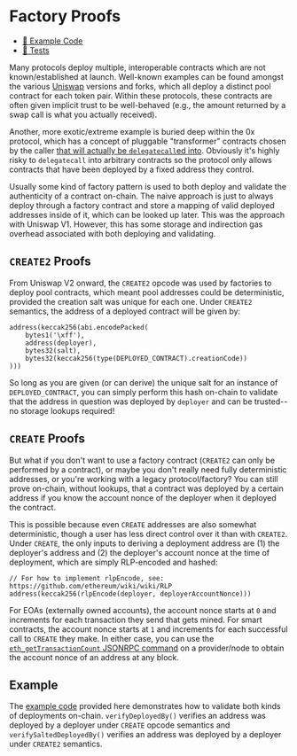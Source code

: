 # Factory Proofs

- [📜 Example Code](./FactoryProofs.sol)
- [🐞 Tests](../../test/FactoryProofs.t.sol)

Many protocols deploy multiple, interoperable contracts which are not known/established at launch. Well-known examples can be found amongst the various [Uniswap](https://github.com/Uniswap/v2-core/blob/master/contracts/UniswapV2Factory.sol#L23) versions and forks, which all deploy a distinct pool contract for each token pair. Within these protocols, these contracts are often given implicit trust to be well-behaved (e.g., the amount returned by a swap call is what you actually received).

Another, more exotic/extreme example is buried deep within the 0x protocol, which has a concept of pluggable "transformer" contracts chosen by the caller [that will actually be `delegatecall`ed into](https://github.com/0xProject/protocol/blob/development/contracts/zero-ex/contracts/src/features/TransformERC20Feature.sol#L344). Obviously it's highly risky to `delegatecall` into arbitrary contracts so the protocol only allows contracts that have been deployed by a fixed address they control.

Usually some kind of factory pattern is used to both deploy and validate the authenticity of a contract on-chain. The naive approach is just to always deploy through a factory contract and store a mapping of valid deployed addresses inside of it, which can be looked up later. This was the approach with Uniswap V1. However, this has some storage and indirection gas overhead associated with both deploying and validating.

## `CREATE2` Proofs

From Uniswap V2 onward, the `CREATE2` opcode was used by factories to deploy pool contracts, which meant pool addresses could be deterministic, provided the creation salt was unique for each one. Under `CREATE2` semantics, the address of a deployed contract will be given by:

```solidity
address(keccak256(abi.encodePacked(
    bytes1('\xff'),
    address(deployer),
    bytes32(salt),
    bytes32(keccak256(type(DEPLOYED_CONTRACT).creationCode))
)))
```

So long as you are given (or can derive) the unique salt for an instance of `DEPLOYED_CONTRACT`, you can simply perform this hash on-chain to validate that the address in question was deployed by `deployer` and can be trusted-- no storage lookups required!

## `CREATE` Proofs

But what if you don't want to use a factory contract (`CREATE2` can only be performed by a contract), or maybe you don't really need fully deterministic addresses, or you're working with a legacy protocol/factory? You can still prove on-chain, without lookups, that a contract was deployed by a certain address if you know the account nonce of the deployer when it deployed the contract.

This is possible because even `CREATE` addresses are also somewhat deterministic, though a user has less direct control over it than with `CREATE2`. Under `CREATE`, the only inputs to deriving a deployment address are (1) the deployer's address and (2) the deployer's account nonce at the time of deployment, which are simply RLP-encoded and hashed:

```solidity
// For how to implement rlpEncode, see: https://github.com/ethereum/wiki/wiki/RLP
address(keccak256(rlpEncode(deployer, deployerAccountNonce)))
```

For EOAs (externally owned accounts), the account nonce starts at `0` and increments for each transaction they send that gets mined. For smart contracts, the account nonce starts at `1` and increments for each successful call to `CREATE` they make. In either case, you can use the [`eth_getTransactionCount` JSONRPC command](https://ethereum.org/en/developers/docs/apis/json-rpc/#eth_gettransactioncount) on a provider/node to obtain the account nonce of an address at any block.


## Example

The [example code](./FactoryProofs.sol) provided here demonstrates how to validate both kinds of deployments on-chain. `verifyDeployedBy()` verifies an address was deployed by a deployer under `CREATE` opcode semantics and `verifySaltedDeployedBy()` verifies an address was deployed by a deployer under `CREATE2` semantics.
